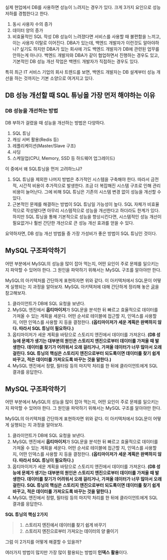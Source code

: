 실제 현업에서 DB를 사용하면 성능이 느려지는 경우가 있다. 크게 3가지 요인으로 성능 저하를 경험한다고 한다.

1. 동시 사용자 수의 증가
2. 데이터 양의 증가
3. 비효율적인 SQL 작성
   DB 성능이 느려졌다면 서비스를 사용할 때 불편함을 느끼고, 이는 사용자 이탈로 이어진다.
   DBA가 있는데, 백엔드 개발자가 이런것도 알아야하나? 싶기도 하지만 DBA가 있는 회사에 가도 백엔드 개발자가 DB에 관련된 업무를 안하는게 아니다. 백엔드 개발자와 DBA가 같이 협업하면서 진행하는 경우도 있고, 기본적인 DB 성능 개선 작업은 백엔드 개발자가 직접하는 경우도 있다.

특히 최근 IT 서비스 기업의 회사 트렌드를 보면, 백엔드 개발자는 DB 설계부터 성능 개선을 하는 것까지는 기본 소양으로 여겨지고 있다.

## DB 성능 개선할 때 SQL 튜닝을 가장 먼저 해야하는 이유

### DB 성능을 개선하는 방법

DB 부하가 걸렸을 때 성능을 개선하는 방법은 다양하다.

1. SQL 튜닝
2. 캐싱 서버 활용(Redis 등)
3. 레플리케이션(Master/Slave 구조)
4. 샤딩
5. 스케일업(CPU, Memory, SSD 등 하드웨어 업그레이드)

이 중에서 왜 SQL튜닝을 먼저 고려하느냐?

1. SQL 튜닝을 제외한 나머지 방법은 추가적인 시스템을 구축해야 한다. 따라서 금전적, 시간적 비용이 추가적으로 발생한다. 조금 더 복잡해진 시스템 구조로 인해 관리 비용이 늘어난다. 그에 비해 SQL 튜닝은 기존의 시스템 변경 없이 성능을 개선할 수 있다.
2. 근본적인 문제를 해결하는 방법이 SQL 튜닝일 가능성이 높다. SQL 자체가 비효율적으로 작성됐다면 아무리 시스템적으로 성능을 개선한다고 하더라도 한계가 있다. 하지만 SQL 튜닝을 통해 기본적으로 성능을 향상시킨다면, 시스템적인 성능 개선이 필요없거나 훨씬 간단한 개선으로 큰 성능 개선 효과를 얻을 수 있다.

요약하자면, DB 성능 개선 방법들 중 가장 가성비가 좋은 방법이 SQL 튜닝인 것이다.

## MySQL 구조파악하기

어떤 부분에서 MySQL의 성능을 많이 잡아 먹는지, 어떤 요인이 주로 문제를 일으키는 지 파악할 수 있어야 한다. 그 원인을 파악하기 위해서는 MySQL 구조를 알아야만 한다.

MySQL의 아키텍처를 간단하게 표현하자면 위와 같다. 이 아키텍처에서 SQL문이 어떻게 실행되는 지 과정을 알아보자. MySQL 아키텍처에 대해 간단하게 정리해 놓은 [글](./MySQL.md)을 참고해보자.

1. 클라이언트가 DB에 SQL 요청을 보낸다.
2. MySQL 엔진에서 **옵티마이저**가 SQL문을 분석한 뒤 빠르고 효율적으로 데이터를 가져올 수 있는 계획을 세운다. 어떤 순서로 테이블에 접근할 지, 인덱스를 사용할 지, 어떤 인덱스를 사용할 지 등을 결정한다. **(옵티마이저가 세운 계획은 완벽하지 않다. 따라서 SQL 튜닝이 필요하다.)**
3. 옵티마이저가 세운 계획을 바탕으로 스토리지 엔진에서 데이터를 가져온다. **(DB 성능에 문제가 생기는 대부분의 원인은 스토리지 엔진으로부터 데이터를 가져올 때 발생한다. 데이터를 찾기가 어려워서 오래 걸리거나, 가져올 데이터가 너무 많아서 오래 걸린다. SQL 튜닝의 핵심은 스토리지 엔진으로부터 되도록이면 데이터를 찾기 쉽게 바꾸고, 적은 데이터를 가져오도록 바꾸는 것을 말한다.)**
4. MySQL 엔진에서 정렬, 필터링 등의 마지막 처리를 한 뒤에 클라이언트에게 SQL 결과를 응답한다.

## MySQL 구조파악하기

어떤 부분에서 MySQL의 성능을 많이 잡아 먹는지, 어떤 요인이 주로 문제를 일으키는 지 파악할 수 있어야 한다. 그 원인을 파악하기 위해서는 MySQL 구조를 알아야만 한다.

MySQL의 아키텍처를 간단하게 표현하자면 위와 같다. 이 아키텍처에서 SQL문이 어떻게 실행되는 지 과정을 알아보자.

1. 클라이언트가 DB에 SQL 요청을 보낸다.
2. MySQL 엔진에서 **옵티마이저**가 SQL문을 분석한 뒤 빠르고 효율적으로 데이터를 가져올 수 있는 계획을 세운다. 어떤 순서로 테이블에 접근할 지, 인덱스를 사용할 지, 어떤 인덱스를 사용할 지 등을 결정한다. **(옵티마이저가 세운 계획은 완벽하지 않다. 따라서 SQL 튜닝이 필요하다.)**
3. 옵티마이저가 세운 계획을 바탕으로 스토리지 엔진에서 데이터를 가져온다. **(DB 성능에 문제가 생기는 대부분의 원인은 스토리지 엔진으로부터 데이터를 가져올 때 발생한다. 데이터를 찾기가 어려워서 오래 걸리거나, 가져올 데이터가 너무 많아서 오래 걸린다. SQL 튜닝의 핵심은 스토리지 엔진으로부터 되도록이면 데이터를 찾기 쉽게 바꾸고, 적은 데이터를 가져오도록 바꾸는 것을 말한다.)**
4. MySQL 엔진에서 정렬, 필터링 등의 마지막 처리를 한 뒤에 클라이언트에게 SQL 결과를 응답한다.

**SQL 튜닝의 핵심 2가지**

> 1.  **스토리지 엔진에서 데이터를 찾기 쉽게 바꾸기**
> 2.  **스토리지 엔진으로부터 가져오는 데이터의 양 줄이기**

그럼 이 2가지를 어떻게 해결할 수 있을까?

여러가지 방법이 많지만 가장 많이 활용되는 방법이 **인덱스 활용**이다.
